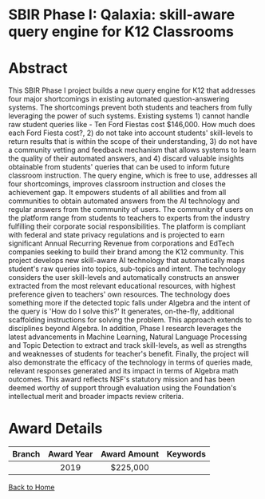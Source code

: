 
SBIR Phase I: Qalaxia: skill-aware query engine for K12 Classrooms
==================================================================

# Abstract


This SBIR Phase I project builds a new query engine for K12 that addresses four major shortcomings in existing automated question-answering systems. The shortcomings prevent both students and teachers from fully leveraging the power of such systems. Existing systems 1) cannot handle raw student queries like - Ten Ford Fiestas cost $146,000. How much does each Ford Fiesta cost?, 2) do not take into account students' skill-levels to return results that is within the scope of their understanding, 3) do not have a community vetting and feedback mechanism that allows systems to learn the quality of their automated answers, and 4) discard valuable insights obtainable from students' queries that can be used to inform future classroom instruction. The query engine, which is free to use, addresses all four shortcomings, improves classroom instruction and closes the achievement gap. It empowers students of all abilities and from all communities to obtain automated answers from the AI technology and regular answers from the community of users. The community of users on the platform range from students to teachers to experts from the industry fulfilling their corporate social responsibilities. The platform is compliant with federal and state privacy regulations and is projected to earn significant Annual Recurring Revenue from corporations and EdTech companies seeking to build their brand among the K12 community. This project develops new skill-aware AI technology that automatically maps student's raw queries into topics, sub-topics and intent. The technology considers the user skill-levels and automatically constructs an answer extracted from the most relevant educational resources, with highest preference given to teachers' own resources. The technology does something more if the detected topic falls under Algebra and the intent of the query is 'How do I solve this?' It generates, on-the-fly, additional scaffolding instructions for solving the problem. This approach extends to disciplines beyond Algebra. In addition, Phase I research leverages the latest advancements in Machine Learning, Natural Language Processing and Topic Detection to extract and track skill-levels, as well as strengths and weaknesses of students for teacher's benefit. Finally, the project will also demonstrate the efficacy of the technology in terms of queries made, relevant responses generated and its impact in terms of Algebra math outcomes. This award reflects NSF's statutory mission and has been deemed worthy of support through evaluation using the Foundation's intellectual merit and broader impacts review criteria.  

# Award Details

|Branch|Award Year|Award Amount|Keywords|
| :---: | :---: | :---: | :---: |
||2019|$225,000||
  
  


[Back to Home](https://github.com/chrischow/dod_sbir_awards/Reports/JT/#441)